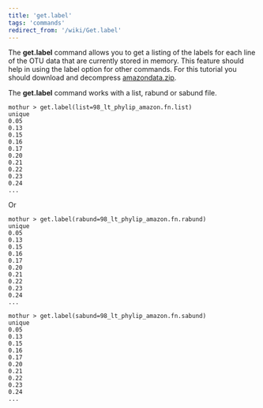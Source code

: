 ```yaml
---
title: 'get.label'
tags: 'commands'
redirect_from: '/wiki/Get.label'
---
```

The **get.label** command allows you to get a
listing of the labels for each line of the OTU data that are currently
stored in memory. This feature should help in using the label option for
other commands. For this tutorial you should download and decompress
[amazondata.zip](https://mothur.s3.us-east-2.amazonaws.com/wiki/amazondata.zip).

The **get.label** command works with a list, rabund or sabund file.

    mothur > get.label(list=98_lt_phylip_amazon.fn.list)
    unique
    0.05
    0.13
    0.15
    0.16
    0.17
    0.20
    0.21
    0.22
    0.23
    0.24
    ...

Or

    mothur > get.label(rabund=98_lt_phylip_amazon.fn.rabund)
    unique
    0.05
    0.13
    0.15
    0.16
    0.17
    0.20
    0.21
    0.22
    0.23
    0.24
    ...

    mothur > get.label(sabund=98_lt_phylip_amazon.fn.sabund)
    unique
    0.05
    0.13
    0.15
    0.16
    0.17
    0.20
    0.21
    0.22
    0.23
    0.24
    ...


